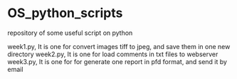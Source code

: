 # OS_python_scripts


repository of some useful script on python

week1.py, It is one for convert images tiff to jpeg, and save them in one new directory
week2.py, It is one for load comments in txt files to webserver
week3.py, It is one for for generate one report in pfd format, and send it by email
